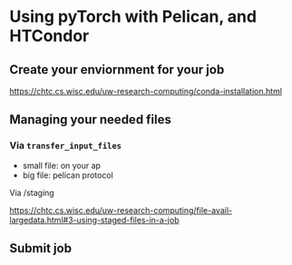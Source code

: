 # Using pyTorch with Pelican, and HTCondor

## Create your enviornment for your job

https://chtc.cs.wisc.edu/uw-research-computing/conda-installation.html

## Managing your needed files

### Via `transfer_input_files`

- small file: on your ap
- big file: pelican protocol

Via /staging

https://chtc.cs.wisc.edu/uw-research-computing/file-avail-largedata.html#3-using-staged-files-in-a-job



## Submit job